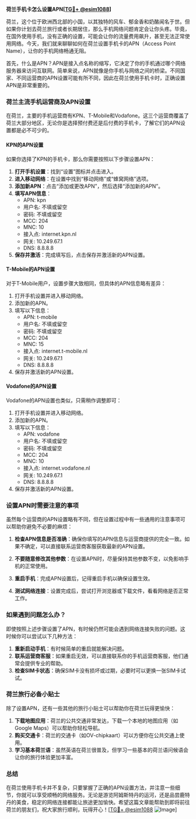 **荷兰手机卡怎么设置APN[[TG💪+ @esim1088](https://t.me/s/esim1088)]**

荷兰，这个位于欧洲西北部的小国，以其独特的风车、郁金香和奶酪闻名于世。但如果你计划去荷兰旅行或者长期居住，那么手机网络问题肯定会让你头疼。毕竟，在国外使用手机，没有正确的设置，可能会让你的流量费用飙升，甚至无法正常使用网络。今天，我们就来聊聊如何在荷兰设置手机卡的APN（Access Point Name），让你的手机网络畅通无阻。

首先，什么是APN？APN是接入点名称的缩写，它决定了你的手机通过哪个网络服务器来访问互联网。简单来说，APN就像是你手机与网络之间的桥梁。不同国家、不同运营商的APN设置可能有所不同，因此在荷兰使用手机卡时，正确设置APN是非常重要的。

### 荷兰主流手机运营商及APN设置

在荷兰，主要的手机运营商有KPN、T-Mobile和Vodafone。这三个运营商覆盖了荷兰大部分地区，无论你是选择预付费还是后付费的手机卡，了解它们的APN设置都是必不可少的。

#### KPN的APN设置

如果你选择了KPN的手机卡，那么你需要按照以下步骤设置APN：

1. **打开手机设置**：找到“设置”图标并点击进入。
2. **进入移动网络**：在设置中找到“移动网络”或“蜂窝网络”选项。
3. **添加新APN**：点击“添加或更改APN”，然后选择“添加新的APN”。
4. **填写APN信息**：
   - APN: kpn
   - 用户名: 不填或留空
   - 密码: 不填或留空
   - MCC: 204
   - MNC: 10
   - 接入点: internet.kpn.nl
   - 网关: 10.249.67.1
   - DNS: 8.8.8.8
5. **保存并激活**：完成填写后，点击保存并激活新的APN设置。

#### T-Mobile的APN设置

对于T-Mobile用户，设置步骤大致相同，但具体的APN信息略有差异：

1. 打开手机设置并进入移动网络。
2. 添加新的APN。
3. 填写以下信息：
   - APN: t-mobile
   - 用户名: 不填或留空
   - 密码: 不填或留空
   - MCC: 204
   - MNC: 15
   - 接入点: internet.t-mobile.nl
   - 网关: 10.249.67.1
   - DNS: 8.8.8.8
4. 保存并激活新的APN设置。

#### Vodafone的APN设置

Vodafone的APN设置也类似，只需稍作调整即可：

1. 打开手机设置并进入移动网络。
2. 添加新的APN。
3. 填写以下信息：
   - APN: vodafone
   - 用户名: 不填或留空
   - 密码: 不填或留空
   - MCC: 204
   - MNC: 10
   - 接入点: internet.vodafone.nl
   - 网关: 10.249.67.1
   - DNS: 8.8.8.8
4. 保存并激活新的APN设置。

### 设置APN时需要注意的事项

虽然每个运营商的APN设置略有不同，但在设置过程中有一些通用的注意事项可以帮助你避免不必要的麻烦：

1. **检查APN信息是否准确**：确保你填写的APN信息与运营商提供的完全一致。如果不确定，可以直接联系运营商客服获取最新的APN设置。
   
2. **不要随意修改其他参数**：在设置APN时，尽量保持其他参数不变，以免影响手机的正常使用。

3. **重启手机**：完成APN设置后，记得重启手机以确保设置生效。

4. **测试网络连接**：设置完成后，尝试打开浏览器或下载文件，看看网络是否正常工作。

### 如果遇到问题怎么办？

即使按照上述步骤设置了APN，有时候仍然可能会遇到网络连接失败的问题。这时候你可以尝试以下几种方法：

1. **重新启动手机**：有时候简单的重启就能解决问题。
2. **联系运营商客服**：如果重启无效，可以直接联系你的手机运营商客服，他们通常会提供专业的帮助。
3. **检查SIM卡状态**：确保SIM卡没有损坏或过期，必要时可以更换一张SIM卡试试。

### 荷兰旅行必备小贴士

除了设置APN，还有一些其他的旅行小贴士可以帮助你在荷兰玩得更愉快：

1. **下载地图应用**：荷兰的公共交通非常发达，下载一个本地的地图应用（如Google Maps）可以帮助你轻松导航。
2. **购买交通卡**：荷兰的交通卡（如OV-chipkaart）可以方便你在公共交通上使用。
3. **学习基本荷兰语**：虽然英语在荷兰很普及，但学习一些基本的荷兰语问候语会让你的旅行体验更加丰富。

### 总结

在荷兰使用手机卡并不复杂，只要掌握了正确的APN设置方法，并注意一些细节，你就可以享受顺畅的网络服务。无论是游览阿姆斯特丹的运河，还是品尝鹿特丹的美食，稳定的网络连接都能让旅途更加愉快。希望这篇文章能帮助到即将前往荷兰的朋友们，祝大家旅行顺利，玩得开心！[[TG💪+ @esim1088](https://t.me/s/esim1088) ![Image](https://i.postimg.cc/4NQfJmqS/Snipaste-2025-05-13-00-14-12.png)]